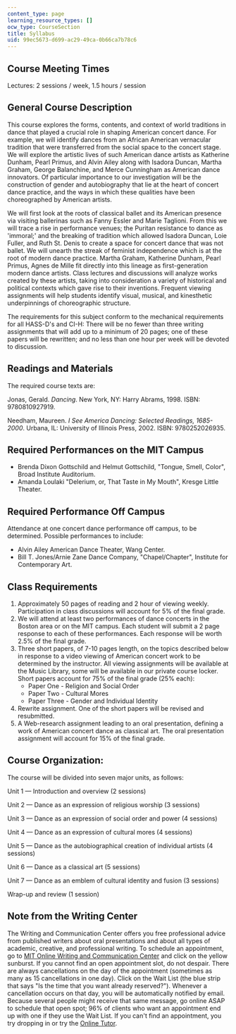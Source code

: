 ```yaml
---
content_type: page
learning_resource_types: []
ocw_type: CourseSection
title: Syllabus
uid: 99ec5673-d699-ac29-49ca-0b66ca7b78c6
---
```


Course Meeting Times
--------------------

Lectures: 2 sessions / week, 1.5 hours / session

General Course Description
--------------------------

This course explores the forms, contents, and context of world traditions in dance that played a crucial role in shaping American concert dance. For example, we will identify dances from an African American vernacular tradition that were transferred from the social space to the concert stage. We will explore the artistic lives of such American dance artists as Katherine Dunham, Pearl Primus, and Alvin Ailey along with Isadora Duncan, Martha Graham, George Balanchine, and Merce Cunningham as American dance innovators. Of particular importance to our investigation will be the construction of gender and autobiography that lie at the heart of concert dance practice, and the ways in which these qualities have been choreographed by American artists.

We will first look at the roots of classical ballet and its American presence via visiting ballerinas such as Fanny Essler and Marie Taglioni. From this we will trace a rise in performance venues; the Puritan resistance to dance as 'immoral;' and the breaking of tradition which allowed Isadora Duncan, Loie Fuller, and Ruth St. Denis to create a space for concert dance that was not ballet. We will unearth the streak of feminist independence which is at the root of modern dance practice. Martha Graham, Katherine Dunham, Pearl Primus, Agnes de Mille fit directly into this lineage as first-generation modern dance artists. Class lectures and discussions will analyze works created by these artists, taking into consideration a variety of historical and political contexts which gave rise to their inventions. Frequent viewing assignments will help students identify visual, musical, and kinesthetic underpinnings of choreographic structure.

The requirements for this subject conform to the mechanical requirements for all HASS-D's and CI-H: There will be no fewer than three writing assignments that will add up to a minimum of 20 pages; one of these papers will be rewritten; and no less than one hour per week will be devoted to discussion.

Readings and Materials
----------------------

The required course texts are:

Jonas, Gerald. _Dancing_. New York, NY: Harry Abrams, 1998. ISBN: 9780810927919.

Needham, Maureen. _I See America Dancing: Selected Readings, 1685-2000_. Urbana, IL: University of Illinois Press, 2002. ISBN: 9780252026935.

Required Performances on the MIT Campus
---------------------------------------

*   Brenda Dixon Gottschild and Helmut Gottschild, "Tongue, Smell, Color", Broad Institute Auditorium.
*   Amanda Loulaki "Delerium, or, That Taste in My Mouth", Kresge Little Theater.

Required Performance Off Campus
-------------------------------

Attendance at one concert dance performance off campus, to be determined. Possible performances to include:

*   Alvin Ailey American Dance Theater, Wang Center.
*   Bill T. Jones/Arnie Zane Dance Company, "Chapel/Chapter", Institute for Contemporary Art.

Class Requirements
------------------

1.  Approximately 50 pages of reading and 2 hour of viewing weekly. Participation in class discussions will account for 5% of the final grade.
2.  We will attend at least two performances of dance concerts in the Boston area or on the MIT campus. Each student will submit a 2 page response to each of these performances. Each response will be worth 2.5% of the final grade.
3.  Three short papers, of 7-10 pages length, on the topics described below in response to a video viewing of American concert work to be determined by the instructor. All viewing assignments will be available at the Music Library, some will be available in our private course locker. Short papers account for 75% of the final grade (25% each):
    *   Paper One - Religion and Social Order
    *   Paper Two - Cultural Mores
    *   Paper Three - Gender and Individual Identity
4.  Rewrite assignment. One of the short papers will be revised and resubmitted.
5.  A Web-research assignment leading to an oral presentation, defining a work of American concert dance as classical art. The oral presentation assignment will account for 15% of the final grade.

Course Organization:
--------------------

The course will be divided into seven major units, as follows:

Unit 1 — Introduction and overview (2 sessions)

Unit 2 — Dance as an expression of religious worship (3 sessions)

Unit 3 — Dance as an expression of social order and power (4 sessions)

Unit 4 — Dance as an expression of cultural mores (4 sessions)

Unit 5 — Dance as the autobiographical creation of individual artists (4 sessions)

Unit 6 — Dance as a classical art (5 sessions)

Unit 7 — Dance as an emblem of cultural identity and fusion (3 sessions)

Wrap-up and review (1 session)

Note from the Writing Center
----------------------------

The Writing and Communication Center offers you free professional advice from published writers about oral presentations and about all types of academic, creative, and professional writing. To schedule an appointment, go to [MIT Online Writing and Communication Center](http://web.mit.edu/writing) and click on the yellow sunburst. If you cannot find an open appointment slot, do not despair. There are always cancellations on the day of the appointment (sometimes as many as 15 cancellations in one day). Click on the Wait List (the blue strip that says "Is the time that you want already reserved?"). Whenever a cancellation occurs on that day, you will be automatically notified by email. Because several people might receive that same message, go online ASAP to schedule that open spot; 96% of clients who want an appointment end up with one if they use the Wait List. If you can't find an appointment, you try dropping in or try the [Online Tutor](http://web.mit.edu/writing/Center/onlinetutor.html).